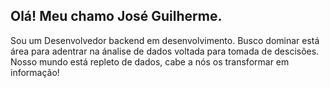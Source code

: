 ## Olá! Meu chamo José Guilherme.

Sou um Desenvolvedor backend em desenvolvimento. Busco dominar está área para adentrar na ánalise de dados voltada para tomada de descisões.
Nosso mundo está repleto de dados, cabe a nós os transformar em informação!
